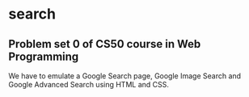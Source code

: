 # search
## Problem set 0 of CS50 course in Web Programming

We have to emulate a Google Search page, Google Image Search and Google Advanced Search using HTML and CSS. 
